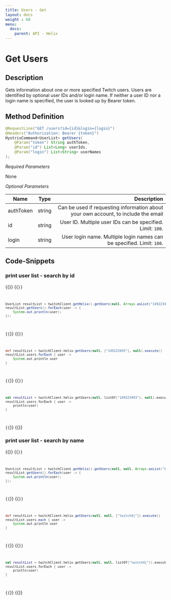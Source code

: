 ```yaml
---
title: Users - Get
layout: docs
weight : 60
menu: 
  docs:
    parent: API - Helix
---
```


# Get Users

## Description

Gets information about one or more specified Twitch users. Users are identified by optional user IDs and/or login name. If neither a user ID nor a login name is specified, the user is looked up by Bearer token.

## Method Definition

```java
@RequestLine("GET /users?id={id}&login={login}")
@Headers("Authorization: Bearer {token}")
HystrixCommand<UserList> getUsers(
	@Param("token") String authToken,
	@Param("id") List<Long> userIds,
	@Param("login") List<String> userNames
);
```

*Required Parameters*

None

*Optional Parameters*

| Name          | Type      | Description  |
| ------------- |:---------:| -----------------:|
| authToken     | string    | Can be used if requesting information about your own account, to include the email |
| id            | string    | User ID. Multiple user IDs can be specified. Limit: `100`. |
| login         | string    | User login name. Multiple login names can be specified. Limit: `100`. |

## Code-Snippets

### print user list - search by id

{{<codeblocks>}}
{{<code Java>}}
```java
UserList resultList = twitchClient.getHelix().getUsers(null, Arrays.asList("149223493"), null).execute();
resultList.getUsers().forEach(user -> {
	System.out.println(user);
});
```
{{</code>}}
{{<code Groovy>}}
```groovy
def resultList = twitchClient.helix.getUsers(null, ["149223493"], null).execute()
resultList.users.forEach { user ->
	System.out.println user
}
```
{{</code>}}
{{<code Kotlin>}}
```kotlin
val resultList = twitchClient.helix.getUsers(null, listOf("149223493"), null).execute()
resultList.users.forEach { user ->
	println(user)
}
```
{{</code>}}
{{</codeblocks>}}


### print user list - search by name

{{<codeblocks>}}
{{<code Java>}}
```java
UserList resultList = twitchClient.getHelix().getUsers(null, null, Arrays.asList("twitch4j")).execute();
resultList.getUsers().forEach(user -> {
	System.out.println(user);
});
```
{{</code>}}
{{<code Groovy>}}
```groovy
def resultList = twitchClient.helix.getUsers(null, null, ["twitch4j"]).execute()
resultList.users.each { user ->
	System.out.println user
}
```
{{</code>}}
{{<code Kotlin>}}
```kotlin
val resultList = twitchClient.helix.getUsers(null, null, listOf("twitch4j")).execute()
resultList.users.forEach { user ->
	println(user)
}
```
{{</code>}}
{{</codeblocks>}}
